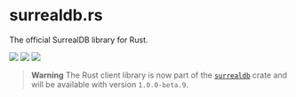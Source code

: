 # surrealdb.rs

The official SurrealDB library for Rust.

[![](https://img.shields.io/badge/status-beta-ff00bb.svg?style=flat-square)](https://github.com/surrealdb/surrealdb) [![](https://img.shields.io/badge/docs-view-44cc11.svg?style=flat-square)](https://surrealdb.com/docs/integration/libraries/rust) [![](https://img.shields.io/badge/license-Apache_License_2.0-00bfff.svg?style=flat-square)](https://github.com/surrealdb/surrealdb)

> **Warning**
> The Rust client library is now part of the [`surrealdb`](https://github.com/surrealdb/surrealdb/tree/main/lib) crate and will be available with version `1.0.0-beta.9`.
